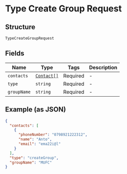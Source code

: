 
# Type Create Group Request

## Structure

`TypeCreateGroupRequest`

## Fields

| Name | Type | Tags | Description |
|  --- | --- | --- | --- |
| `contacts` | [`Contact[]`](../../doc/models/contact.md) | Required | - |
| `type` | `string` | Required | - |
| `groupName` | `string` | Required | - |

## Example (as JSON)

```json
{
  "contacts": [
    {
      "phoneNumber": "0798921222312",
      "name": "Anto",
      "email": "ema22i@l"
    }
  ],
  "type": "createGroup",
  "groupName": "MUFC"
}
```

